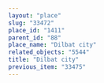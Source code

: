 ```yaml
---
layout: "place"
slug: "33472"
place_id: "1411"
parent_id: "88"
place_name: "Dilbat city"
related_objects: "5544"
title: "Dilbat city"
previous_item: "33475"
---
```

